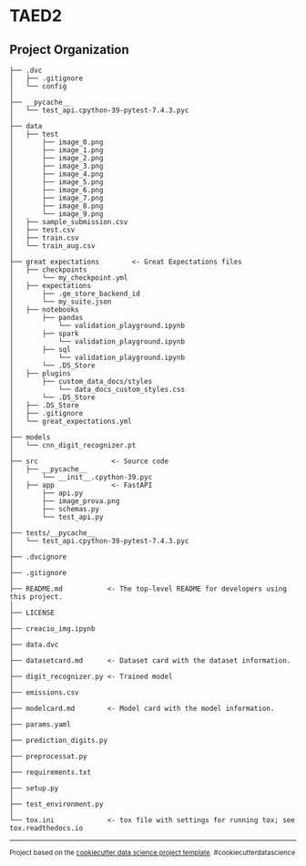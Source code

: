 TAED2
==============================

Project Organization
------------

    ├── .dvc
    │   ├── .gitignore       
    │   └── config  
    │
    ├── __pycache__      
    │   └── test_api.cpython-39-pytest-7.4.3.pyc    
    │
    ├── data
    │   ├── test
    │       ├── image_0.png
    │       ├── image_1.png
    │       ├── image_2.png
    │       ├── image_3.png
    │       ├── image_4.png
    │       ├── image_5.png
    │       ├── image_6.png
    │       ├── image_7.png
    │       ├── image_8.png
    │       └── image_9.png
    │   ├── sample_submission.csv
    │   ├── test.csv
    │   ├── train.csv
    │   └── train_aug.csv
    │
    ├── great expectations        <- Great Expectations files
    │   ├── checkpoints
    │       └── my_checkpoint.yml
    │   ├── expectations
    │       ├── .ge_store_backend_id
    │       └── my_suite.json
    │   ├── notebooks
    │       ├── pandas
    │           └── validation_playground.ipynb
    │       ├── spark
    │           └── validation_playground.ipynb
    │       ├── sql
    │           └── validation_playground.ipynb
    │       └── .DS_Store
    │   ├── plugins
    │       ├── custom_data_docs/styles
    │           └── data_docs_custom_styles.css
    │       └── .DS_Store   
    │   ├── .DS_Store
    │   ├── .gitignore
    │   └── great_expectations.yml
    │
    ├── models            
    │   └── cnn_digit_recognizer.pt
    │
    ├── src                  <- Source code
    │   ├── __pycache__
    │       └── __init__.cpython-39.pyc
    │   ├── app              <- FastAPI
    │       ├── api.py
    │       ├── image_prova.png
    │       ├── schemas.py
    │       └── test_api.py
    │
    ├── tests/__pycache__            
    │   └── test_api.cpython-39-pytest-7.4.3.pyc
    │
    ├── .dvcignore               
    │
    ├── .gitignore               
    │
    ├── README.md           <- The top-level README for developers using this project.
    │
    ├── LICENSE
    │
    ├── creacio_img.ipynb
    │
    ├── data.dvc
    │
    ├── datasetcard.md      <- Dataset card with the dataset information.
    │
    ├── digit_recognizer.py <- Trained model
    │
    ├── emissions.csv
    │
    ├── modelcard.md        <- Model card with the model information.
    │
    ├── params.yaml
    │
    ├── prediction_digits.py
    │
    ├── preprocessat.py
    │
    ├── requirements.txt
    │
    ├── setup.py
    │
    ├── test_environment.py
    │
    └── tox.ini             <- tox file with settings for running tox; see tox.readthedocs.io


--------

<p><small>Project based on the <a target="_blank" href="https://drivendata.github.io/cookiecutter-data-science/">cookiecutter data science project template</a>. #cookiecutterdatascience</small></p>
